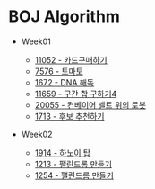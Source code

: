 # BOJ Algorithm

* Week01
  * [11052 - 카드구매하기](https://www.acmicpc.net/problem/11052)
  * [7576 - 토마토](https://www.acmicpc.net/problem/7576)
  * [1672 - DNA 해독](https://www.acmicpc.net/problem/1672)
  * [11659 - 구간 합 구하기4](https://www.acmicpc.net/problem/11659)
  * [20055 - 컨베이어 벨트 위의 로봇](https://www.acmicpc.net/problem/20055)
  * [1713 - 후보 추천하기](https://www.acmicpc.net/problem/1713)

* Week02
  * [1914 - 하노이 탑](https://www.acmicpc.net/problem/1914)
  * [1213 - 팰린드롬 만들기](https://www.acmicpc.net/problem/1213)
  * [1254 - 팰린드롬 만들기](https://www.acmicpc.net/problem/1254)